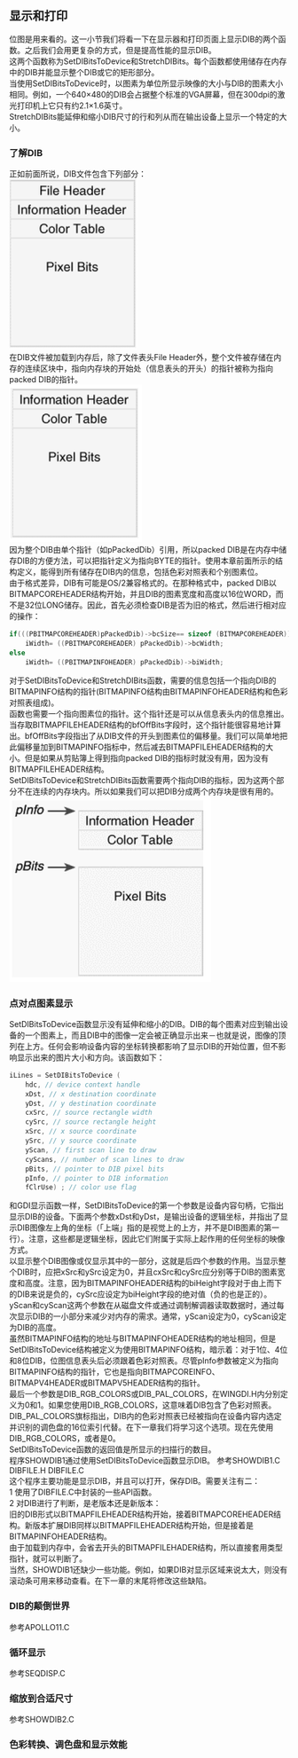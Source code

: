 ## 显示和打印
位图是用来看的。这一小节我们将看一下在显示器和打印页面上显示DIB的两个函数。之后我们会用更复杂的方式，但是提高性能的显示DIB。   
这两个函数称为SetDIBitsToDevice和StretchDIBits。每个函数都使用储存在内存中的DIB并能显示整个DIB或它的矩形部分。   
当使用SetDIBitsToDevice时，以图素为单位所显示映像的大小与DIB的图素大小相同。例如，一个640×480的DIB会占据整个标准的VGA屏幕，但在300dpi的激光打印机上它只有约2.1×1.6英寸。   
StretchDIBits能延伸和缩小DIB尺寸的行和列从而在输出设备上显示一个特定的大小。
### 了解DIB
正如前面所说，DIB文件包含下列部分：  
![](https://github.com/sii2017/image/blob/master/DIBData.jpg)  
在DIB文件被加载到内存后，除了文件表头File Header外，整个文件被存储在内存的连续区块中，指向内存块的开始处（信息表头的开头）的指针被称为指向packed DIB的指针。  
![](https://github.com/sii2017/image/blob/master/DIBDataInMemory.jpg)   
因为整个DIB由单个指针（如pPackedDib）引用，所以packed DIB是在内存中储存DIB的方便方法，可以把指针定义为指向BYTE的指针。使用本章前面所示的结构定义，能得到所有储存在DIB内的信息，包括色彩对照表和个别图素位。  
由于格式差异，DIB有可能是OS/2兼容格式的。在那种格式中，packed DIB以BITMAPCOREHEADER结构开始，并且DIB的图素宽度和高度以16位WORD，而不是32位LONG储存。因此，首先必须检查DIB是否为旧的格式，然后进行相对应的操作：   
```c
if(((PBITMAPCOREHEADER)pPackedDib)->bcSize== sizeof (BITMAPCOREHEADER))      
	iWidth= ((PBITMAPCOREHEADER) pPackedDib)->bcWidth;    
else    
	iWidth= ((PBITMAPINFOHEADER) pPackedDib)->biWidth;    
```    
对于SetDIBitsToDevice和StretchDIBits函数，需要的信息包括一个指向DIB的BITMAPINFO结构的指针(BITMAPINFO结构由BITMAPINFOHEADER结构和色彩对照表组成)。   
函数也需要一个指向图素位的指针。这个指针还是可以从信息表头内的信息推出。当存取BITMAPFILEHEADER结构的bfOffBits字段时，这个指针能很容易地计算出。bfOffBits字段指出了从DIB文件的开头到图素位的偏移量。我们可以简单地把此偏移量加到BITMAPINFO指标中，然后减去BITMAPFILEHEADER结构的大小。但是如果从剪贴簿上得到指向packed DIB的指标时就没有用，因为没有BITMAPFILEHEADER结构。  
SetDIBitsToDevice和StretchDIBits函数需要两个指向DIB的指标，因为这两个部分不在连续的内存块内。所以如果我们可以把DIB分成两个内存块是很有用的。   
![](https://github.com/sii2017/image/blob/master/DIB%E5%9C%A8%E5%86%85%E5%AD%98%E4%B8%AD.jpg)
### 点对点图素显示
SetDIBitsToDevice函数显示没有延伸和缩小的DIB。DIB的每个图素对应到输出设备的一个图素上，而且DIB中的图像一定会被正确显示出来－也就是说，图像的顶列在上方。任何会影响设备内容的坐标转换都影响了显示DIB的开始位置，但不影响显示出来的图片大小和方向。该函数如下：   
```c
iLines = SetDIBitsToDevice (
	hdc, // device context handle
	xDst, // x destination coordinate
	yDst, // y destination coordinate
	cxSrc, // source rectangle width
	cySrc, // source rectangle height
	xSrc, // x source coordinate
	ySrc, // y source coordinate
	yScan, // first scan line to draw
	cyScans, // number of scan lines to draw
	pBits, // pointer to DIB pixel bits
	pInfo, // pointer to DIB information
	fClrUse) ; // color use flag   
```   
和GDI显示函数一样，SetDIBitsToDevice的第一个参数是设备内容句柄，它指出显示DIB的设备。下面两个参数xDst和yDst，是输出设备的逻辑坐标，并指出了显示DIB图像左上角的坐标（「上端」指的是视觉上的上方，并不是DIB图素的第一行）。注意，这些都是逻辑坐标，因此它们附属于实际上起作用的任何坐标的映像方式。   
以显示整个DIB图像或仅显示其中的一部分，这就是后四个参数的作用。当显示整个DIB时，应把xSrc和ySrc设定为0，并且cxSrc和cySrc应分别等于DIB的图素宽度和高度。注意，因为BITMAPINFOHEADER结构的biHeight字段对于由上而下的DIB来说是负的，cySrc应设定为biHeight字段的绝对值（负的也是正的）。   
yScan和cyScan这两个参数在从磁盘文件或通过调制解调器读取数据时，通过每次显示DIB的一小部分来减少对内存的需求。通常，yScan设定为0，cyScan设定为DIB的高度。    
虽然BITMAPINFO结构的地址与BITMAPINFOHEADER结构的地址相同，但是SetDIBitsToDevice结构被定义为使用BITMAPINFO结构，暗示着：对于1位、4位和8位DIB，位图信息表头后必须跟着色彩对照表。尽管pInfo参数被定义为指向BITMAPINFO结构的指针，它也是指向BITMAPCOREINFO、BITMAPV4HEADER或BITMAPV5HEADER结构的指针。  
最后一个参数是DIB_RGB_COLORS或DIB_PAL_COLORS，在WINGDI.H内分别定义为0和1。如果您使用DIB_RGB_COLORS，这意味着DIB包含了色彩对照表。DIB_PAL_COLORS旗标指出，DIB内的色彩对照表已经被指向在设备内容内选定并识别的调色盘的16位索引代替。在下一章我们将学习这个选项。现在先使用DIB_RGB_COLORS，或者是0。    
SetDIBitsToDevice函数的返回值是所显示的扫描行的数目。  
程序SHOWDIB1通过使用SetDIBitsToDevice函数显示DIB。
参考SHOWDIB1.C DIBFILE.H DIBFILE.C    
这个程序主要功能是显示DIB，并且可以打开，保存DIB。需要关注有二：   
1 使用了DIBFILE.C中封装的一些API函数。   
2 对DIB进行了判断，是老版本还是新版本：   
旧的DIB形式以BITMAPFILEHEADER结构开始，接着BITMAPCOREHEADER结构。新版本扩展DIB同样以BITMAPFILEHEADER结构开始，但是接着是BITMAPINFOHEADER结构。   
由于加载到内存中，会省去开头的BITMAPFILEHADER结构，所以直接套用类型指针，就可以判断了。   
当然，SHOWDIB1还缺少一些功能。例如，如果DIB对显示区域来说太大，则没有滚动条可用来移动查看。在下一章的末尾将修改这些缺陷。    
### DIB的颠倒世界

参考APOLLO11.C
### 循环显示
参考SEQDISP.C
### 缩放到合适尺寸
参考SHOWDIB2.C
### 色彩转换、调色盘和显示效能